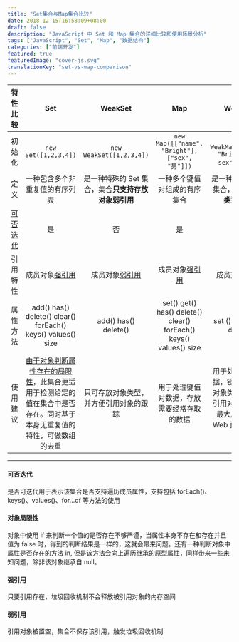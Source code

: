 ```yaml
---
title: "Set集合与Map集合比较"
date: 2018-12-15T16:58:09+08:00
draft: false
description: "JavaScript 中 Set 和 Map 集合的详细比较和使用场景分析"
tags: ["JavaScript", "Set", "Map", "数据结构"]
categories: ["前端开发"]
featured: true
featuredImage: "cover-js.svg"
translationKey: "set-vs-map-comparison"
---
```




| 特性比较 | Set| WeakSet | Map  | WeakMap 
|:-----------: |:-------------:| :---------:|:-----------:| :--------------:|
|初始化| ```new Set([1,2,3,4])``` | ```new WeakSet([1,2,3,4])```  | ```new Map([["name", "Bright"], ["sex", "男"]])```  | ```new WeakMap([["name", "Bright"], [" sex", "男"]])```
|定义 | 一种包含多个非重复值的有序列表 | 是一种特殊的 Set 集合，集合**只支持存放对象弱引用**  | 一种多个键值对组成的有序集合 | 是一种特殊的 Map 集合，**只支持对象类型的键名**
|[可否迭代](#可否迭代)| 是 | 否  | 是 | 否
|引用特性 | 成员对象[强引用](#强引用) | 成员对象[弱引用](#弱引用) | 成员对象[强引用](#强引用)  | 成员对象[弱引用](#弱引用)
|属性方法| add() has()  delete() clear() forEach() keys() values() size | add() has() delete() | set()  get()  has()  delete() clear() forEach() keys() values() size | set () get() has() delete()
|使用建议| [由于对象判断属性存在的局限性](#对象局限性)，此集合更适用于检测给定的值在集合中是否存在。同时基于本身无重复值的特性，可做数组的去重 | 只可存放对象类型，并方便引用对象的跟踪  | 用于处理键值对数据，存放需要经常存取的数据 | 用于处理键值对数据，键名只可存放对象类型，并方便引用对象的跟踪，最大用途是保存 Web 页面的 DOM 元素

-----

#### 可否迭代
是否可迭代用于表示该集合是否支持遍历成员属性，支持包括 forEach()、keys()、values()、for...of 等方法的使用

#### 对象局限性
对象中使用 if 来判断一个值的是否存在不够严谨，当属性本身不存在和存在并且值为 false 时，得到的判断结果是一样的，这就会带来问题。还有一种判断对象中属性是否存在的方法 in, 但是该方法会向上遍历继承的原型属性，同样带来一些未知问题，除非该对象继承自 null。

#### 强引用
只要引用存在，垃圾回收机制不会释放被引用对象的内存空间

#### 弱引用
引用对象被置空，集合不保存该引用，触发垃圾回收机制